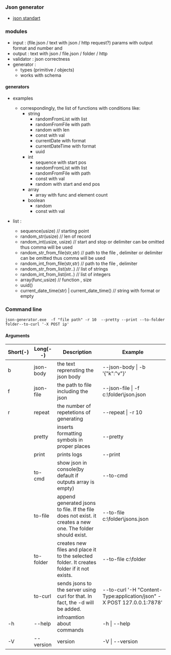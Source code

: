 ### Json generator

 - [json standart](https://www.json.org/json-en.html)
 
### modules
- input : (file.json / text with json / http request?) params with output format and number and 
- output : text with json / file.json / folder / http 
- validator : json correctness
- generator :  
    - types (primitive / objects)
    - works with schema  
    
#### generators
- examples  
    - correspondingly, the list of functions with conditions like:
        - string
            - randomFromList with list
            - randomFromFile with path
            - random with len
            - const with val
            - currentDate with format
            - currentDateTime with format
            - uuid
        - int 
            - sequence with start pos
            - randomFromList with list
            - randomFromFile with path
            - const with val
            - random with start and end pos
        - array
            - array with func and element count 
        - boolean
            - random
            - const with val     
            
- list :
    - sequence(usize) // starting point
    - random_str(usize) // len of record
    - random_int(usize, usize) // start and stop or delimiter can be omitted thus comma will be used
    - random_str_from_file(str,str) //  path to the file , delimiter or delimiter can be omitted thus comma will be used 
    - random_int_from_file(str,str) // path to the file , delimiter
    - random_str_from_list(str..) // list of strings
    - random_int_from_list(int..) // list of integers
    - array(func,usize) // function , size
    - uuid()
    - current_date_time(str) | current_date_time()  // string with format or empty

### Command line

```
json-generator.exe  -f "file path" -r 10  --pretty --print --to-folder folder--to-curl '-X POST ip'
```    

#### Arguments
| Short(-) | Long(--)  | Description                                                                                                 | Example                                                               |
|----------|-----------|-------------------------------------------------------------------------------------------------------------|-----------------------------------------------------------------------|
| b        | json-body | the text reprensting the json body                                                                          | --json-body \| -b '{"k":"v"}'                                         |
| f        | json-file | the path to file including the json                                                                         | --json-file \| -f c:\\folder\json.json                                |
| r        | repeat    | the number of repetetions of generating                                                                     | --repeat \| -r 10                                                     |
|          | pretty    | inserts formatting symbols in proper places                                                                 | --pretty                                                              |
|          | print     | prints logs                                                                                                 | --print                                                               |
|          | to-cmd    | show json in console(by default if outputs array is empty)                                                  | --to-cmd                                                              |
|          | to-file   | append generated jsons to file. If the file does not exist.  it creates a new one. The folder should exist. | --to-file c:\\folder\jsons.json                                       |
|          | to-folder | creates new files and place it to the selected folder.  It creates folder if it not exists.                 | --to-file c:\\folder                                                  |
|          | to-curl   | sends jsons to the server using curl for that. In fact,  the -d will be added.                              | --to-curl '-H "Content-Type:application/json" -X POST 127.0.0.1:7878' |
| -h       | --help    | infroamtion about commands                                                                                  | -h \| --help                                                          |
| -V       | --version | version                                                                                                     | -V \| --version                                                       |
 
 